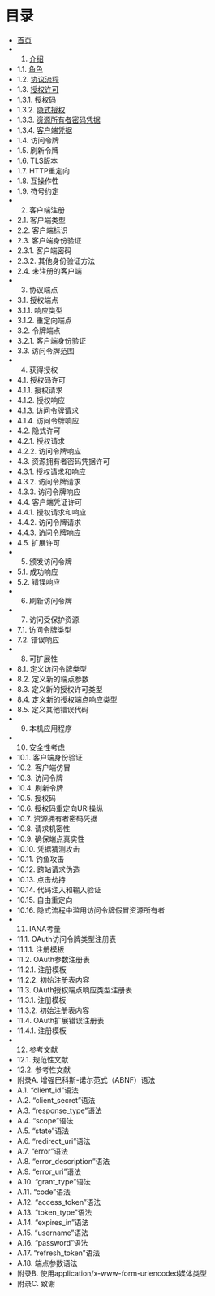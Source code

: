 目录
================
- [首页](index.md)
- 1. [介绍](Section01/1.md)
- 1.1. [角色](Section01/1.1.md)
- 1.2. [协议流程](Section01/1.2.md)
- 1.3. [授权许可](Section01/1.3.md)
- 1.3.1. [授权码](Section01/1.3.1.md)
- 1.3.2. [隐式授权](Section01/1.3.2.md)
- 1.3.3. [资源所有者密码凭据](Section01/1.3.3.md)
- 1.3.4. [客户端凭据](Section01/1.3.4.md)
- 1.4. 访问令牌
- 1.5. 刷新令牌
- 1.6. TLS版本
- 1.7. HTTP重定向
- 1.8. 互操作性
- 1.9. 符号约定
- 2. 客户端注册
- 2.1. 客户端类型
- 2.2. 客户端标识
- 2.3. 客户端身份验证
- 2.3.1. 客户端密码
- 2.3.2. 其他身份验证方法
- 2.4. 未注册的客户端
- 3. 协议端点
- 3.1. 授权端点
- 3.1.1. 响应类型
- 3.1.2. 重定向端点
- 3.2. 令牌端点
- 3.2.1. 客户端身份验证
- 3.3. 访问令牌范围
- 4. 获得授权
- 4.1. 授权码许可
- 4.1.1. 授权请求
- 4.1.2. 授权响应
- 4.1.3. 访问令牌请求
- 4.1.4. 访问令牌响应
- 4.2. 隐式许可
- 4.2.1. 授权请求
- 4.2.2. 访问令牌响应
- 4.3. 资源拥有者密码凭据许可
- 4.3.1. 授权请求和响应
- 4.3.2. 访问令牌请求
- 4.3.3. 访问令牌响应
- 4.4. 客户端凭证许可
- 4.4.1. 授权请求和响应
- 4.4.2. 访问令牌请求
- 4.4.3. 访问令牌响应
- 4.5. 扩展许可
- 5. 颁发访问令牌
- 5.1. 成功响应
- 5.2. 错误响应
- 6. 刷新访问令牌
- 7. 访问受保护资源
- 7.1. 访问令牌类型
- 7.2. 错误响应
- 8. 可扩展性
- 8.1. 定义访问令牌类型
- 8.2. 定义新的端点参数
- 8.3. 定义新的授权许可类型
- 8.4. 定义新的授权端点响应类型
- 8.5. 定义其他错误代码
- 9. 本机应用程序
- 10. 安全性考虑
- 10.1. 客户端身份验证
- 10.2. 客户端仿冒
- 10.3. 访问令牌
- 10.4. 刷新令牌
- 10.5. 授权码
- 10.6. 授权码重定向URI操纵
- 10.7. 资源拥有者密码凭据
- 10.8. 请求机密性
- 10.9. 确保端点真实性
- 10.10. 凭据猜测攻击
- 10.11. 钓鱼攻击
- 10.12. 跨站请求伪造
- 10.13. 点击劫持
- 10.14. 代码注入和输入验证
- 10.15. 自由重定向
- 10.16. 隐式流程中滥用访问令牌假冒资源所有者
- 11. IANA考量
- 11.1. OAuth访问令牌类型注册表
- 11.1.1. 注册模板
- 11.2. OAuth参数注册表
- 11.2.1. 注册模板
- 11.2.2. 初始注册表内容
- 11.3. OAuth授权端点响应类型注册表
- 11.3.1. 注册模板
- 11.3.2. 初始注册表内容
- 11.4. OAuth扩展错误注册表
- 11.4.1. 注册模板
- 12. 参考文献
- 12.1. 规范性文献
- 12.2. 参考性文献
- 附录A. 增强巴科斯-诺尔范式（ABNF）语法
- A.1. “client_id”语法
- A.2. “client_secret”语法
- A.3. “response_type”语法
- A.4. “scope”语法
- A.5. “state”语法
- A.6. “redirect_uri”语法
- A.7. “error”语法
- A.8. “error_description”语法
- A.9. “error_uri”语法
- A.10. “grant_type”语法
- A.11. “code”语法
- A.12. “access_token”语法
- A.13. “token_type”语法
- A.14. “expires_in”语法
- A.15. “username”语法
- A.16. “password”语法
- A.17. “refresh_token”语法
- A.18. 端点参数语法
- 附录B. 使用application/x-www-form-urlencoded媒体类型
- 附录C. 致谢